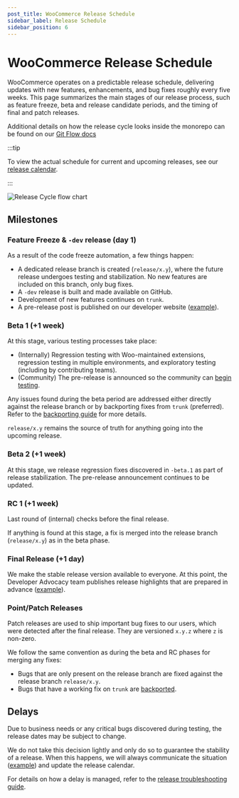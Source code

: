 ```yaml
---
post_title: WooCommerce Release Schedule
sidebar_label: Release Schedule
sidebar_position: 6
---
```


# WooCommerce Release Schedule

WooCommerce operates on a predictable release schedule, delivering updates with new features, enhancements, and bug fixes roughly every five weeks.
This page summarizes the main stages of our release process, such as feature freeze, beta and release candidate periods, and the timing of final and patch releases.

Additional details on how the release cycle looks inside the monorepo can be found on our [Git Flow docs](/docs/contribution/contributing/woocommerce-git-flow)

:::tip

To view the actual schedule for current and upcoming releases, see our [release calendar](https://developer.woocommerce.com/release-calendar/).

:::

![Release Cycle flow chart](/img/doc_images/release-cycle.png)

## Milestones

### Feature Freeze & `-dev` release (day 1)

As a result of the code freeze automation, a few things happen:

- A dedicated release branch is created (`release/x.y`), where the future release undergoes testing and stabilization. No new features are included on this branch, only bug fixes.
- A `-dev` release is built and made available on GitHub.
- Development of new features continues on `trunk`.
- A pre-release post is published on our developer website ([example](https://developer.woocommerce.com/2025/05/12/woocommerce-9-9-pre-release-updates/)).

### Beta 1 (+1 week)

At this stage, various testing processes take place:

- (Internally) Regression testing with Woo-maintained extensions, regression testing in multiple environments, and exploratory testing (including by contributing teams).
- (Community) The pre-release is announced so the community can [begin testing](/docs/contribution/testing/beta-testing/).

Any issues found during the beta period are addressed either directly against the release branch or by backporting fixes from `trunk` (preferred). Refer to the [backporting guide](/docs/contribution/releases/backporting) for more details.

`release/x.y` remains the source of truth for anything going into the upcoming release.

### Beta 2 (+1 week)

At this stage, we release regression fixes discovered in `-beta.1` as part of release stabilization. The pre-release announcement continues to be updated.

### RC 1 (+1 week)

Last round of (internal) checks before the final release.

If anything is found at this stage, a fix is merged into the release branch (`release/x.y`) as in the beta phase.

### Final Release (+1 day)

We make the stable release version available to everyone.
At this point, the Developer Advocacy team publishes release highlights that are prepared in advance ([example](https://developer.woocommerce.com/2025/06/09/woocommerce-9-9-its-fast-period/)).

### Point/Patch Releases

Patch releases are used to ship important bug fixes to our users, which were  detected after the final release. They are versioned `x.y.z` where `z` is non-zero.

We follow the same convention as during the beta and RC phases for merging any fixes:

- Bugs that are only present on the release branch are fixed against the release branch `release/x.y`.
- Bugs that have a working fix on `trunk` are [backported](/docs/contribution/releases/backporting).


## Delays

Due to business needs or any critical bugs discovered during testing, the release dates may be subject to change.

We do not take this decision lightly and only do so to guarantee the stability of a release. When this happens, we will always communicate the situation ([example](https://developer.woocommerce.com/2025/06/02/woocommerce-9-9-release-is-delayed/)) and update the release calendar.

For details on how a delay is managed, refer to the [release troubleshooting guide](/docs/contribution/releases/troubleshooting#release-delay).
